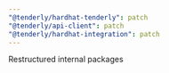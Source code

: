 ```yaml
---
"@tenderly/hardhat-tenderly": patch
"@tenderly/api-client": patch
"@tenderly/hardhat-integration": patch
---
```


Restructured internal packages
